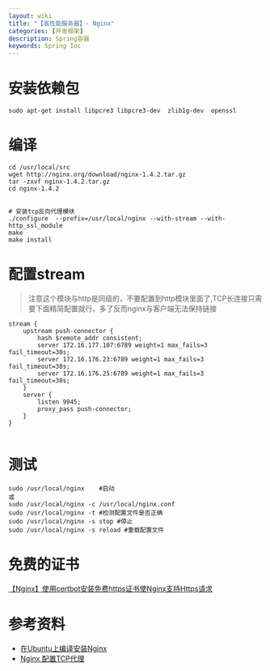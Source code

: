 ```yaml
---
layout: wiki
title: "【高性能服务器】- Nginx"
categories: [开发框架]
description: Spring容器
keywords: Spring Ioc
---
```



# 安装依赖包

```shell
sudo apt-get install libpcre3 libpcre3-dev  zlib1g-dev  openssl

```

# 编译

```shell
cd /usr/local/src
wget http://nginx.org/download/nginx-1.4.2.tar.gz
tar -zxvf nginx-1.4.2.tar.gz
cd nginx-1.4.2
 

# 安装tcp反向代理模块 
./configure  --prefix=/usr/local/nginx --with-stream --with-http_ssl_module
make
make install
```


# 配置stream

> 注意这个模块与http是同级的，不要配置到http模块里面了,TCP长连接只需要下面精简配置就行，多了反而nginx与客户端无法保持链接

```
stream {
    upstream push-connector {
        hash $remote_addr consistent;
        server 172.16.177.107:6789 weight=1 max_fails=3 fail_timeout=30s;
        server 172.16.176.23:6789 weight=1 max_fails=3 fail_timeout=30s;
        server 172.16.176.25:6789 weight=1 max_fails=3 fail_timeout=30s;
    }
    server {
        listen 9945;
        proxy_pass push-connector;
    }
}


```


# 测试

```shell
sudo /usr/local/nginx    #启动
或
sudo /usr/local/nginx -c /usr/local/nginx.conf
sudo /usr/local/nginx -t #检测配置文件是否正确 
sudo /usr/local/nginx -s stop #停止 
sudo /usr/local/nginx -s reload #重载配置文件
```

# 免费的证书

[【Nginx】使用certbot安装免费https证书使Nginx支持Https请求](https://www.cnblogs.com/756623607-zhang/p/11638506.html)

# 参考资料

* [在Ubuntu上编译安装Nginx](https://vsxen.github.io/2017/04/09/nginx-sourse-compile-on-ubuntu/)
* [Nginx 配置TCP代理](https://www.cnops.xyz/archives/1315)